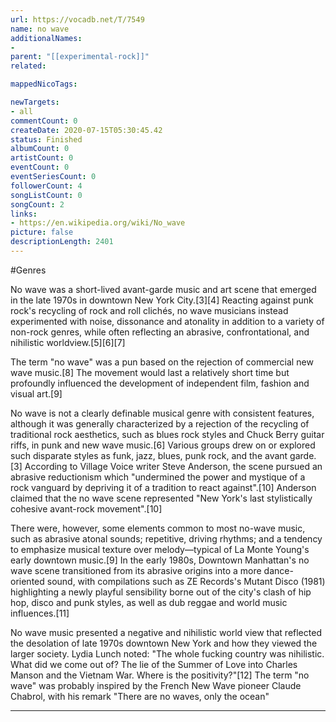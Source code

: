 ```yaml
---
url: https://vocadb.net/T/7549
name: no wave
additionalNames: 
- 
parent: "[[experimental-rock]]"
related:

mappedNicoTags:

newTargets:
- all
commentCount: 0
createDate: 2020-07-15T05:30:45.42
status: Finished
albumCount: 0
artistCount: 0
eventCount: 0
eventSeriesCount: 0
followerCount: 4
songListCount: 0
songCount: 2
links: 
- https://en.wikipedia.org/wiki/No_wave
picture: false
descriptionLength: 2401
---
```


#Genres

No wave was a short-lived avant-garde music and art scene that emerged in the late 1970s in downtown New York City.[3][4] Reacting against punk rock's recycling of rock and roll clichés, no wave musicians instead experimented with noise, dissonance and atonality in addition to a variety of non-rock genres, while often reflecting an abrasive, confrontational, and nihilistic worldview.[5][6][7]

The term "no wave" was a pun based on the rejection of commercial new wave music.[8] The movement would last a relatively short time but profoundly influenced the development of independent film, fashion and visual art.[9]

No wave is not a clearly definable musical genre with consistent features, although it was generally characterized by a rejection of the recycling of traditional rock aesthetics, such as blues rock styles and Chuck Berry guitar riffs, in punk and new wave music.[6] Various groups drew on or explored such disparate styles as funk, jazz, blues, punk rock, and the avant garde.[3] According to Village Voice writer Steve Anderson, the scene pursued an abrasive reductionism which "undermined the power and mystique of a rock vanguard by depriving it of a tradition to react against".[10] Anderson claimed that the no wave scene represented "New York's last stylistically cohesive avant-rock movement".[10]

There were, however, some elements common to most no-wave music, such as abrasive atonal sounds; repetitive, driving rhythms; and a tendency to emphasize musical texture over melody—typical of La Monte Young's early downtown music.[9] In the early 1980s, Downtown Manhattan's no wave scene transitioned from its abrasive origins into a more dance-oriented sound, with compilations such as ZE Records's Mutant Disco (1981) highlighting a newly playful sensibility borne out of the city's clash of hip hop, disco and punk styles, as well as dub reggae and world music influences.[11]

No wave music presented a negative and nihilistic world view that reflected the desolation of late 1970s downtown New York and how they viewed the larger society. Lydia Lunch noted: "The whole fucking country was nihilistic. What did we come out of? The lie of the Summer of Love into Charles Manson and the Vietnam War. Where is the positivity?"[12] The term "no wave" was probably inspired by the French New Wave pioneer Claude Chabrol, with his remark "There are no waves, only the ocean"

---

